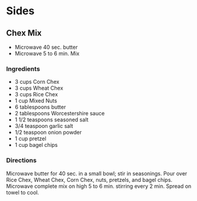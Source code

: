 # Sides

## Chex Mix

* Microwave 40 sec. butter
* Microwave 5 to 6 min. Mix

### Ingredients

* 3 cups  Corn Chex
* 3 cups  Wheat Chex
* 3 cups Rice Chex
* 1 cup Mixed Nuts
* 6 tablespoons butter
* 2 tablespoons  Worcestershire sauce
* 1 1/2 teaspoons  seasoned salt
* 3/4 teaspoon garlic salt
* 1/2 teaspoon  onion powder
* 1 cup  pretzel
* 1 cup  bagel chips

### Directions

Microwave butter for 40 sec. in a small bowl; stir in seasonings.  Pour over Rice Chex, Wheat Chex, Corn Chex, nuts, pretzels, and bagel chips.  Microwave complete mix on high 5 to 6 min. stirring every 2 min.  Spread on towel to cool.
